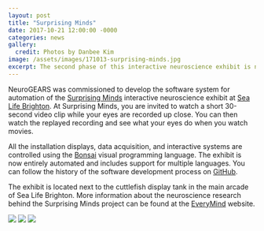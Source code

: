 ```yaml
---
layout: post
title: "Surprising Minds"
date: 2017-10-21 12:00:00 -0000
categories: news
gallery:
  credit: Photos by Danbee Kim
image: /assets/images/171013-surprising-minds.jpg
excerpt: The second phase of this interactive neuroscience exhibit is now running at Sea Life Brighton.
---
```


NeuroGEARS was commissioned to develop the software system for automation of the [Surprising Minds](https://everymind.github.io/SurprisingMinds/) interactive neuroscience exhibit at [Sea Life Brighton](https://www.visitsealife.com/brighton/). At Surprising Minds, you are invited to watch a short 30-second video clip while your eyes are recorded up close. You can then watch the replayed recording and see what your eyes do when you watch movies.

All the installation displays, data acquisition, and interactive systems are controlled using the [Bonsai](https://bonsai-rx.org/) visual programming language. The exhibit is now entirely automated and includes support for multiple languages. You can follow the history of the software development process on [GitHub](https://github.com/everymind/SurprisingMinds-Exhibit).

The exhibit is located next to the cuttlefish display tank in the main arcade of Sea Life Brighton. More information about the neuroscience research behind the Surprising Minds project can be found at the [EveryMind](https://everymind.github.io) website.

<div class="gallery">
  <div class="popup-gallery">
    <a title="The Exhibit" href="/assets/images/171013-surprising-minds.jpg"><img src="/assets/images/171013-surprising-minds.jpg"></a>
    <a title="The main arcade at Sea Life Brighton" href="/assets/images/170824-surprising-minds.jpg"><img src="/assets/images/170824-surprising-minds.jpg"></a>
    <a title="Surprising Minds in Action" href="/assets/images/171020-surprising-minds.jpg"><img src="/assets/images/171020-surprising-minds.jpg"></a>
  </div>
</div>
